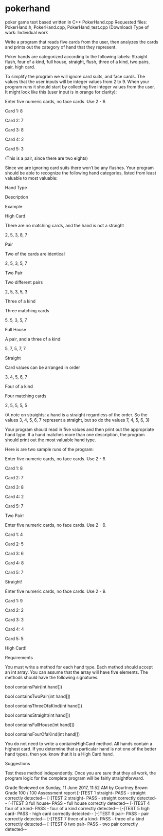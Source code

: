 # pokerhand
poker game text based written in C++
PokerHand.cpp
Requested files: PokerHand.h, PokerHand.cpp, PokerHand_test.cpp (Download)
Type of work: Individual work

Write a program that reads five cards from the user, then analyzes the cards and prints out the category of hand that they represent.  

Poker hands are categorized according to the following labels: Straight flush, four of a kind, full house, straight, flush, three of a kind, two pairs, pair, high card.

To simplify the program we will ignore card suits, and face cards. The values that the user inputs will be integer values from 2 to 9.  When your program runs it should start by collecting five integer values from the user. It might look like this (user input is in orange for clarity):

Enter five numeric cards, no face cards. Use 2 - 9.

Card 1: 8 

Card 2: 7

Card 3: 8

Card 4: 2

Card 5: 3

(This is a pair, since there are two eights)

Since we are ignoring card suits there won’t be any flushes. Your program should be able to recognize the following hand categories, listed from least valuable to most valuable:

Hand Type
	

Description
	

Example

High Card
	

There are no matching cards, and the hand is not a straight
	

2, 5, 3, 8, 7

Pair
	

Two of the cards are identical
	

2, 5, 3, 5, 7

Two Pair
	

Two different pairs
	

2, 5, 3, 5, 3

Three of a kind
	

Three matching cards
	

5, 5, 3, 5, 7

Full House
	

A pair, and a three of a kind
	

5, 7, 5, 7, 7

Straight
	

Card values can be arranged in order
	

3, 4, 5, 6, 7

Four of a kind
	

Four matching cards
	

2, 5, 5, 5, 5

(A note on straights: a hand is a straight regardless of the order. So the values 3, 4, 5, 6, 7 represent a straight, but so do the values 7, 4, 5, 6, 3)

Your program should read in five values and then print out the appropriate hand type. If a hand matches more than one description, the program should print out the most valuable hand type.

Here is are two sample runs of the program:

Enter five numeric cards, no face cards. Use 2 - 9.

Card 1: 8 

Card 2: 7

Card 3: 8

Card 4: 2

Card 5: 7

Two Pair!

Enter five numeric cards, no face cards. Use 2 - 9.

Card 1: 4 

Card 2: 5

Card 3: 6

Card 4: 8

Card 5: 7

Straight!

Enter five numeric cards, no face cards. Use 2 - 9.

Card 1: 9

Card 2: 2

Card 3: 3

Card 4: 4

Card 5: 5

High Card!

Requirements

You must write a method for each hand type.  Each method should accept an int array. You can assume that the array will have five elements. The methods should have the following signatures.  

bool  containsPair(int hand[])

bool  containsTwoPair(int hand[])

bool  containsThreeOfaKind(int hand[])

bool  containsStraight(int hand[])

bool  containsFullHouse(int hand[])

bool  containsFourOfaKind(int hand[])

You do not need to write a containsHighCard method. All hands contain a highest card. If you determine that a particular hand is not one of the better hand types, then you know that it is a High Card hand.

Suggestions

Test these method independently. Once you are sure that they all work, the program logic for the complete program will be fairly straightforward.

Grade
Reviewed on Sunday, 11 June 2017, 11:52 AM by Courtney Brown
Grade 100 / 100
Assessment report
[-]TEST 1 straight-
PASS - straight correctly detected--
[-]TEST 2 straight-
PASS - straight correctly detected--
[-]TEST 3 full house-
PASS - full house correctly detected--
[-]TEST 4 four of a kind-
PASS - four of a kind correctly detected--
[-]TEST 5 high card-
PASS - high card correctly detected--
[-]TEST 6 pair-
PASS - pair correctly detected--
[-]TEST 7 three of a kind-
PASS - three of a kind correctly detected--
[-]TEST 8 two pair-
PASS - two pair correctly detected--
